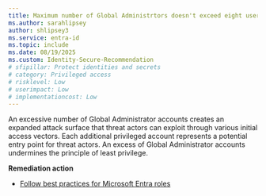 ```yaml
---
title: Maximum number of Global Administrtors doesn't exceed eight users
ms.author: sarahlipsey
author: shlipsey3
ms.service: entra-id
ms.topic: include
ms.date: 08/19/2025
ms.custom: Identity-Secure-Recommendation
# sfipillar: Protect identities and secrets
# category: Privileged access
# risklevel: Low
# userimpact: Low
# implementationcost: Low
---
```

An excessive number of Global Administrator accounts creates an expanded attack surface that threat actors can exploit through various initial access vectors. Each additional privileged account represents a potential entry point for threat actors. An excess of Global Administrator accounts undermines the principle of least privilege. 

**Remediation action**

- [Follow best practices for Microsoft Entra roles](../../identity/role-based-access-control/best-practices.md)